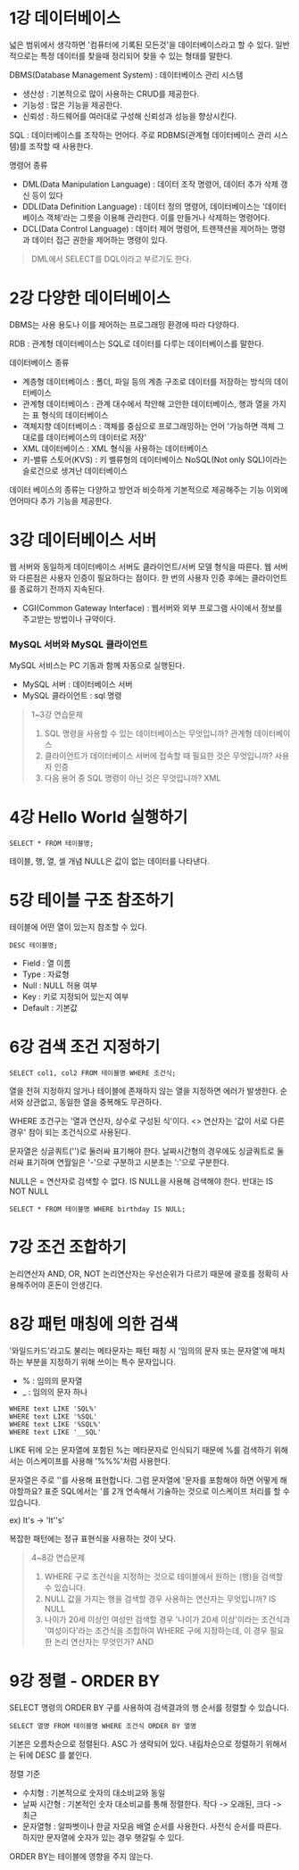 # 1강 데이터베이스

넓은 범위에서 생각하면 '컴퓨터에 기록된 모든것'을 데이터베이스라고 할 수 있다.
일반적으로는 특정 데이터를 찾을때 정리되어 찾을 수 있는 형태를 말한다.

DBMS(Database Management System) : 데이터베이스 관리 시스템

- 생산성 : 기본적으로 많이 사용하는 CRUD를 제공한다.
- 기능성 : 많은 기능을 제공한다.
- 신뢰성 : 하드웨어를 여러대로 구성해 신뢰성과 성능을 향상시킨다.

SQL : 데이터베이스를 조작하는 언어다. 주로 RDBMS(관계형 데이터베이스 관리 시스템)를 조작할 때 사용한다. 

명령어 종류
- DML(Data Manipulation Language) : 데이터 조작 명령어, 데이터 추가 삭제 갱신 등이 있다 
- DDL(Data Definition Language) : 데이터 정의 명령어, 데이터베이스는 '데이터베이스 객체'라는 그릇을 이용해 관리한다. 이를 만들거나 삭제하는 명령어다.
- DCL(Data Control Language) : 데이터 제어 명령어, 트랜잭션을 제어하는 명령과 데이터 접근 권한을 제어하는 명령이 있다.

> DML에서 SELECT를 DQL이라고 부르기도 한다.

# 2강 다양한 데이터베이스

DBMS는 사용 용도나 이를 제어하는 프로그래밍 환경에 따라 다양하다.

RDB : 관계형 데이터베이스는 SQL로 데이터를 다루는 데이터베이스를 말한다.

데이터베이스 종류
- 계층형 데이터베이스 : 폴더, 파일 등의 계층 구조로 데이터를 저장하는 방식의 데이터베이스
- 관계형 데이터베이스 : 관계 대수에서 착안해 고안한 데이터베이스, 행과 열을 가지는 표 형식의 데이터베이스
- 객체지향 데이터베이스 : 객체를 중심으로 프로그래밍하는 언어 '가능하면 객체 그대로를 데이터베이스의 데이터로 저장'
- XML 데이터베이스 : XML 형식을 사용하는 데이터베이스
- 키-밸류 스토어(KVS) : 키 벨류형의 데이터베이스 NoSQL(Not only SQL)이라는 슬로건으로 생겨난 데이터베이스

데이터 베이스의 종류는 다양하고 방언과 비슷하게 기본적으로 제공해주는 기능 이외에 언어마다 추가 기능을 제공한다.

# 3강 데이터베이스 서버

웹 서버와 동일하게 데이터베이스 서버도 클라이언트/서버 모델 형식을 따른다.
웹 서버와 다른점은 사용자 인증이 필요하다는 점이다. 한 번의 사용자 인증 후에는 클라이언트를 종료하기 전까지 지속된다.

- CGI(Common Gateway Interface) : 웹서버와 외부 프로그램 사이에서 정보를 주고받는 방법이나 규약이다. 

### MySQL 서버와 MySQL 클라이언트

MySQL 서비스는 PC 기동과 함께 자동으로 실행된다. 
- MySQL 서버 : 데이터베이스 서버
- MySQL 클라이언트 : sql 명령

> 1~3강 연습문제
> 1. SQL 명령을 사용할 수 있는 데이터베이스는 무엇입니까? 관계형 데이터베이스
> 2. 클라이언트가 데이터베이스 서버에 접속할 때 필요한 것은 무엇입니까? 사용자 인증
> 3. 다음 용어 중 SQL 명령이 아닌 것은 무엇입니까? XML

# 4강 Hello World 실행하기

```mysql
SELECT * FROM 테이블명;
```

테이블, 행, 열, 셀 개념
NULL은 값이 없는 데이터를 나타낸다.

# 5강 테이블 구조 참조하기

테이블에 어떤 열이 있는지 참조할 수 있다.
```mysql
DESC 테이블명;
```

- Field : 열 이름 
- Type : 자료형
- Null : NULL 허용 여부
- Key : 키로 지정되어 있는지 여부
- Default : 기본값

# 6강 검색 조건 지정하기

```mysql
SELECT col1, col2 FROM 테이블명 WHERE 조건식;
```
열을 전혀 지정하지 않거나 테이블에 존재하지 않는 열을 지정하면 에러가 발생한다.
순서와 상관없고, 동일한 열을 중복해도 무관하다.

WHERE 조건구는 '열과 연산자, 상수로 구성된 식'이다.
<> 연산자는 '값이 서로 다른 경우' 참이 되는 조건식으로 사용된다.

문자열은 싱글쿼트('')로 둘러싸 표기해야 한다.
날짜시간형의 경우에도 싱글쿼트로 둘러싸 표기하며 연월일은 '-'으로 구분하고 시분초는 ':'으로 구분한다.

NULL은 = 연산자로 검색할 수 없다. IS NULL을 사용해 검색해야 한다. 반대는 IS NOT NULL
```mysql
SELECT * FROM 테이블명 WHERE birthday IS NULL;
```

# 7강 조건 조합하기

논리연산자 AND, OR, NOT
논리연산자는 우선순위가 다르기 때문에 괄호를 정확히 사용해주어야 혼돈이 안생긴다.

# 8강 패턴 매칭에 의한 검색
'와일드카드'라고도 불리는 메타문자는 패턴 패칭 시 '임의의 문자 또는 문자열'에 매치하는 부분을 지정하기 위해 쓰이는 특수 문자입니다.
- % : 임의의 문자열
- _ : 임의의 문자 하나
```mysql
WHERE text LIKE 'SQL%'
WHERE text LIKE '%SQL'
WHERE text LIKE '%SQL%'
WHERE text LIKE '__SQL'
```
LIKE 뒤에 오는 문자열에 포함된 %는 메타문자로 인식되기 때문에 %를 검색하기 위해서는 이스케이프를 사용해 '%\%%'처럼 사용한다.

문자열은 주로 ''를 사용해 표현합니다. 그럼 문자열에 '문자를 포함해야 하면 어떻게 해야할까요?
표준 SQL에서는 '를 2개 연속해서 기술하는 것으로 이스케이프 처리를 할 수 있습니다.

ex) It's -> 'It''s'

복잡한 패턴에는 정규 표현식을 사용하는 것이 낫다.

> 4~8강 연습문제
> 1. WHERE 구로 조건식을 지정하는 것으로 테이블에서 원하는 (행)을 검색할 수 있습니다.
> 2. NULL 값을 가지는 행을 검색할 경우 사용하는 연산자는 무엇입니까? IS NULL
> 3. 나이가 20세 이상인 여성만 검색할 경우 '나이가 20세 이상'이라는 조건식과 '여성이다'라는 조건식을 조합하여 WHERE 구에 지정하는데,
> 이 경우 필요한 논리 연산자는 무엇인가? AND

# 9강 정렬 - ORDER BY
SELECT 명령의  ORDER BY 구를 사용하여 검색결과의 행 순서를 정렬할 수 있습니다.

```mysql
SELECT 열명 FROM 테이블명 WHERE 조건식 ORDER BY 열명
```

기본은 오름차순으로 정렬된다. ASC 가 생략되어 있다.
내림차순으로 정렬하기 위해서는 뒤에 DESC 를 붙인다.

정렬 기준
- 수치형 : 기본적으로 숫자의 대소비교와 동일
- 날짜 시간형 : 기본적인 숫자 대소비교를 통해 정렬한다. 작다 -> 오래된, 크다 -> 최근
- 문자열형 : 알파벳이나 한글 자모음 배열 순서를 사용한다. 사전식 순서를 따른다. 하지만 문자열에 숫자가 있는 경우 햇갈릴 수 있다.

ORDER BY는 테이블에 영향을 주지 않는다.

